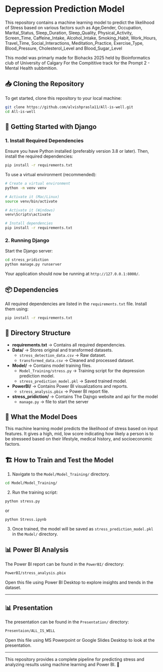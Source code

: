 # Depression Prediction Model

This repository contains a machine learning model to predict the likelihood of Stress based on various factors such as Age,Gender, Occupation, Marital_Status, Sleep_Duration, Sleep_Quality, Physical_Activity, Screen_Time, Caffeine_Intake, Alcohol_Intake, Smoking_Habit, Work_Hours, Travel_Time, Social_Interactions, Meditation_Practice, Exercise_Type, Blood_Pressure, Cholesterol_Level and Blood_Sugar_Level

This model was primarly made for Biohacks 2025 held by Bioinformatics club of University of Calgary 
For the Compititive track for the Prompt 2 - Mental Health subbmition.

## 📥 Cloning the Repository

To get started, clone this repository to your local machine:

```bash
git clone https://github.com/alvishprasla11/All-is-well.git
cd All-is-well
```

## 🚀 Getting Started with Django

### 1. Install Required Dependencies

Ensure you have Python installed (preferably version 3.8 or later). Then, install the required dependencies:

```bash
pip install -r requirements.txt
```
To use a virtual environment (recommended):
```bash
# Create a virtual environment
python -m venv venv

# Activate it (Mac/Linux)
source venv/bin/activate

# Activate it (Windows)
venv\Scripts\activate

# Install dependencies
pip install -r requirements.txt
```
### 2. Running Django

Start the Django server:

```bash
cd stress_pridiction
python manage.py runserver
```

Your application should now be running at `http://127.0.0.1:8000/`.

## 📦 Dependencies

All required dependencies are listed in the `requirements.txt` file. Install them using:

```bash
pip install -r requirements.txt
```

## 📂 Directory Structure

- **requirements.txt** → Contains all required dependencies.
- **Data/** → Stores original and transformed datasets.
  - `stress_detection_data.csv` → Raw dataset.
  - `transformed_data.csv` → Cleaned and processed dataset.
- **Model/** → Contains model training files.
  - `Model_Training/stress.py` → Training script for the depression prediction model.
  - `stress_prediction_model.pkl` → Saved trained model.
- **PowerBI/** → Contains Power BI visualizations and reports.
  - `stress_analysis.pbix` → Power BI report file.
- **stress_pridiction/** → Contains The Dajngo website and api for the model
  - `manage.py` → file to start the server


## 🧠 What the Model Does

This machine learning model predicts the likelihood of stress based on input features. It gives a high, mid, low score indicating how likely a person is to be stresseed based on their lifestyle, medical history, and socioeconomic factors.

## 🏗️ How to Train and Test the Model

1. Navigate to the `Model/Model_Training/` directory.

```bash
cd Model/Model_Training/
```

2. Run the training script:

```bash
python stress.py
```
or
```bash
python Stress.ipynb
```

3. Once trained, the model will be saved as `stress_prediction_model.pkl` in the `Model/` directory.

## 📊 Power BI Analysis

The Power BI report can be found in the `PowerBI/` directory:

```bash
PowerBI/stress_analysis.pbix
```

Open this file using Power BI Desktop to explore insights and trends in the dataset.

---
## 📊 Presentation

The presentation can be found in the `Presentation/` directory:

```bash
Presentaion/ALL_IS_WELL
```

Open this file using MS Powerpoint or Google Slides Desktop to look at the presentation.

---

This repository provides a complete pipeline for predicting stress and analyzing results using machine learning and Power BI. 🚀

